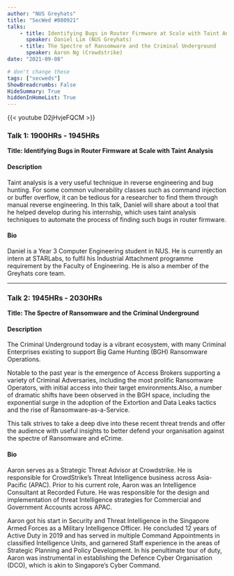 ```yaml
---
author: "NUS Greyhats"
title: "SecWed #080921"
talks:
    - title: Identifying Bugs in Router Firmware at Scale with Taint Analysis
      speaker: Daniel Lim (NUS Greyhats)
    - title: The Spectre of Ransomware and the Criminal Underground
      speaker: Aaron Ng (Crowdstrike)
date: "2021-09-08"

# don't change these
tags: ["secweds"]
ShowBreadcrumbs: False
HideSummary: True
hiddenInHomeList: True
---
```


{{< youtube D2jHvjeFQCM >}}

### Talk 1: 1900HRs - 1945HRs
**Title: Identifying Bugs in Router Firmware at Scale with Taint Analysis**

#### Description
Taint analysis is a very useful technique in reverse engineering and bug hunting. For some common vulnerability classes such as command injection or buffer overflow, it can be tedious for a researcher to find them through manual reverse engineering. In this talk, Daniel will share about a tool that he helped develop during his internship, which uses taint analysis techniques to automate the process of finding such bugs in router firmware.

#### Bio
Daniel is a Year 3 Computer Engineering student in NUS. He is currently an intern at STARLabs, to fulfil his Industrial Attachment programme requirement by the Faculty of Engineering. He is also a member of the Greyhats core team.

----

### Talk 2: 1945HRs - 2030HRs
**Title: The Spectre of Ransomware and the Criminal Underground**

#### Description
The Criminal Underground today is a vibrant ecosystem, with many Criminal Enterprises existing to support Big Game Hunting (BGH) Ransomware Operations.

Notable to the past year is the emergence of Access Brokers supporting a variety of Criminal Adversaries, including the most prolific Ransomware Operators, with initial access into their target environments.Also, a number of dramatic shifts have been observed in the BGH space, including the exponential surge in the adoption of the Extortion and Data Leaks tactics and the rise of Ransomware-as-a-Service.

This talk strives to take a deep dive into these recent threat trends and offer the audience with useful insights to better defend your organisation against the spectre of Ransomware and eCrime.

#### Bio
Aaron serves as a Strategic Threat Advisor at Crowdstrike. He is responsible for CrowdStrike’s Threat Intelligence business across Asia-Pacific (APAC). Prior to his current role, Aaron was an Intelligence Consultant at Recorded Future. He was responsible for the design and implementation of threat Intelligence strategies for Commercial and Government Accounts across APAC.

Aaron got his start in Security and Threat Intelligence in the Singapore Armed Forces as a Military Intelligence Officer.  He concluded 12 years of Active Duty in 2019 and has served in multiple Command Appointments in classified Intelligence Units, and garnered Staff experience in the areas of Strategic Planning and Policy Development. In his penultimate tour of duty, Aaron was instrumental in establishing the Defence Cyber Organisation (DCO), which is akin to Singapore’s Cyber Command.


